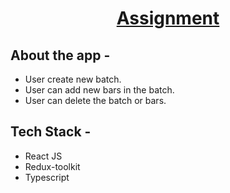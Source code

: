 <div align="center">
  
# [Assignment](https://chainflux-batch.netlify.app/)
  
</div>

## **About the app -**

- User create new batch.
- User can add new bars in the batch.
- User can delete the batch or bars.

## **Tech Stack -**

- React JS
- Redux-toolkit
- Typescript
